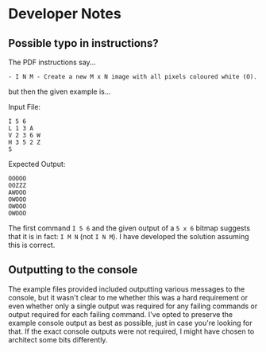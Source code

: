 # Developer Notes

## Possible typo in instructions?

The PDF instructions say...
```
- I N M - Create a new M x N image with all pixels coloured white (O).
```

but then the given example is...

Input File:
```
I 5 6
L 1 3 A
V 2 3 6 W
H 3 5 2 Z
S
```

Expected Output:
```
OOOOO
OOZZZ
AWOOO
OWOOO
OWOOO
OWOOO
```

The first command `I 5 6` and the given output of a `5 x 6` bitmap suggests that it is in fact: `I M N` (not `I N M`). I have developed the solution assuming this is correct.

## Outputting to the console

The example files provided included outputting various messages to the console, but it wasn't clear to me whether this was a hard requirement or even whether only a single output was required for any failing commands or output required for each failing command. I've opted to preserve the example console output as best as possible, just in case you're looking for that. If the exact console outputs were not required, I might have chosen to architect some bits differently.
